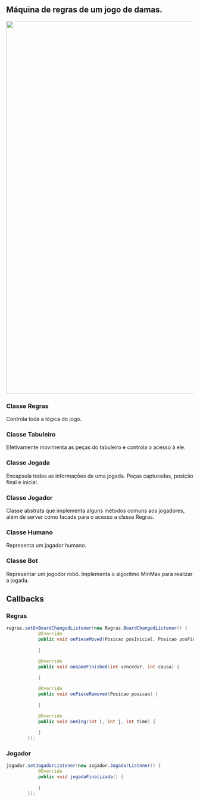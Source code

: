 ## Máquina de regras de um jogo de damas.

<p align="center">
  <img src="http://i.imgur.com/cPAzuyS.png" width="1000"/>
</p>

### Classe Regras
Controla toda a lógica do jogo.

### Classe Tabuleiro
Efetivamente movimenta as peças do tabuleiro e controla o acesso à ele.

### Classe Jogada
Encapsula todas as informações de uma jogada. Peças capturadas, posição final e inicial.

### Classe Jogador
Classe abstrata que implementa alguns métodos comuns aos jogadores, além de server como facade para o acesso a classe Regras.

### Classe Humano
Representa um jogador humano.

### Classe Bot
Representar um jogodor robô. Implementa o algorítmo MinMax para realizar a jogada.

## Callbacks

### Regras

```java
regras.setOnBoardChangedListener(new Regras.BoardChangedListener() {
            @Override
            public void onPieceMoved(Posicao posInicial, Posicao posFinal) {
               
            }

            @Override
            public void onGameFinished(int vencedor, int causa) {
            
            }

            @Override
            public void onPieceRemoved(Posicao posicao) {
                
            }

            @Override
            public void onKing(int i, int j, int time) {
                
            }
        });
```

### Jogador

```java
jogador.setJogadorListener(new Jogador.JogadorListener() {
            @Override
            public void jogadaFinalizada() {
                
            }
        });
```

